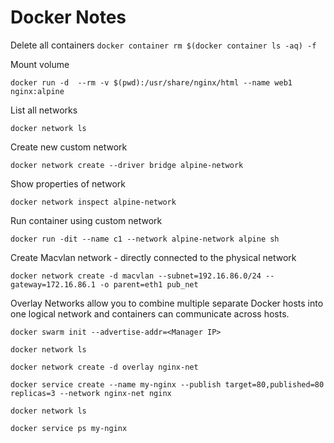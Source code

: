 # Docker Notes

Delete all  containers `docker container rm $(docker container ls -aq) -f` 

Mount volume

`docker run -d  --rm -v $(pwd):/usr/share/nginx/html --name web1 nginx:alpine`

List all networks

`docker network ls`

Create new custom network

`docker network create --driver bridge alpine-network`

Show properties of network

`docker network inspect alpine-network`

Run container using custom network

`docker run -dit --name c1 --network alpine-network alpine sh`

Create Macvlan network - directly connected to the physical network

`docker network create -d macvlan --subnet=192.16.86.0/24 --gateway=172.16.86.1 -o parent=eth1 pub_net`

Overlay Networks allow you to combine multiple separate Docker hosts into one logical network and containers can communicate across hosts.

```angular2
docker swarm init --advertise-addr=<Manager IP>

docker network ls

docker network create -d overlay nginx-net

docker service create --name my-nginx --publish target=80,published=80 replicas=3 --network nginx-net nginx

docker network ls

docker service ps my-nginx

```

